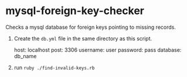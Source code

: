 mysql-foreign-key-checker
=========================

Checks a mysql database for foreign keys pointing to missing records.


1. Create the `db.yml` file in the same directory as this script.

   host: localhost
   post: 3306
   username: user
   password: pass
   database: db_name

2. run `ruby ./find-invalid-keys.rb`